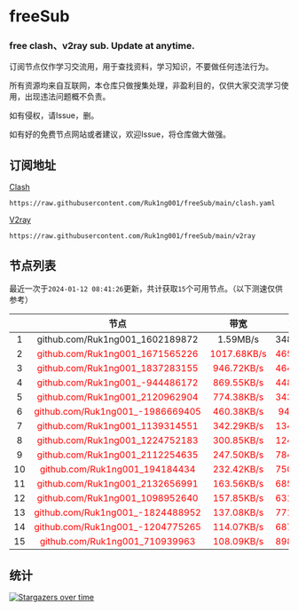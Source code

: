 # freeSub
### free clash、v2ray sub. Update at anytime.

订阅节点仅作学习交流用，用于查找资料，学习知识，不要做任何违法行为。

所有资源均来自互联网，本仓库只做搜集处理，非盈利目的，仅供大家交流学习使用，出现违法问题概不负责。

如有侵权，请Issue，删。

如有好的免费节点网站或者建议，欢迎Issue，将仓库做大做强。

## 订阅地址
[Clash](https://raw.githubusercontent.com/Ruk1ng001/freeSub/main/clash.yaml)
```
https://raw.githubusercontent.com/Ruk1ng001/freeSub/main/clash.yaml
```
[V2ray](https://raw.githubusercontent.com/Ruk1ng001/freeSub/main/v2ray)
```
https://raw.githubusercontent.com/Ruk1ng001/freeSub/main/v2ray
```

## 节点列表

最近一次于`2024-01-12 08:41:26`更新，共计获取`15`个可用节点。（以下测速仅供参考）

|  | 节点 | 带宽 | 延迟 |
|:-:|:--:|:--:|:--:|
 | 1 | github.com/Ruk1ng001_1602189872 | 1.59MB/s | 348.00ms |
 | 2 | <font color=red>github.com/Ruk1ng001_1671565226</font> | <font color=red>1017.68KB/s</font> | <font color=red>465.00ms</font> |
 | 3 | <font color=red>github.com/Ruk1ng001_1837283155</font> | <font color=red>946.72KB/s</font> | <font color=red>464.00ms</font> |
 | 4 | <font color=red>github.com/Ruk1ng001_-944486172</font> | <font color=red>869.55KB/s</font> | <font color=red>448.00ms</font> |
 | 5 | <font color=red>github.com/Ruk1ng001_2120962904</font> | <font color=red>774.38KB/s</font> | <font color=red>343.00ms</font> |
 | 6 | <font color=red>github.com/Ruk1ng001_-1986669405</font> | <font color=red>460.38KB/s</font> | <font color=red>94.00ms</font> |
 | 7 | <font color=red>github.com/Ruk1ng001_1139314551</font> | <font color=red>342.29KB/s</font> | <font color=red>134.00ms</font> |
 | 8 | <font color=red>github.com/Ruk1ng001_1224752183</font> | <font color=red>300.85KB/s</font> | <font color=red>124.00ms</font> |
 | 9 | <font color=red>github.com/Ruk1ng001_2112254635</font> | <font color=red>247.50KB/s</font> | <font color=red>784.00ms</font> |
 | 10 | <font color=red>github.com/Ruk1ng001_194184434</font> | <font color=red>232.42KB/s</font> | <font color=red>750.00ms</font> |
 | 11 | <font color=red>github.com/Ruk1ng001_2132656991</font> | <font color=red>163.56KB/s</font> | <font color=red>685.00ms</font> |
 | 12 | <font color=red>github.com/Ruk1ng001_1098952640</font> | <font color=red>157.85KB/s</font> | <font color=red>631.00ms</font> |
 | 13 | <font color=red>github.com/Ruk1ng001_-1824488952</font> | <font color=red>137.08KB/s</font> | <font color=red>771.00ms</font> |
 | 14 | <font color=red>github.com/Ruk1ng001_-1204775265</font> | <font color=red>114.07KB/s</font> | <font color=red>687.00ms</font> |
 | 15 | <font color=red>github.com/Ruk1ng001_710939963</font> | <font color=red>108.09KB/s</font> | <font color=red>898.00ms</font> |


## 统计

[![Stargazers over time](https://starchart.cc/Ruk1ng001/freeSub.svg)](https://starchart.cc/Ruk1ng001/freeSub)